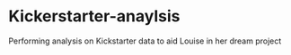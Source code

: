# Kickerstarter-anaylsis
Performing analysis on Kickstarter data to aid Louise in her dream project
